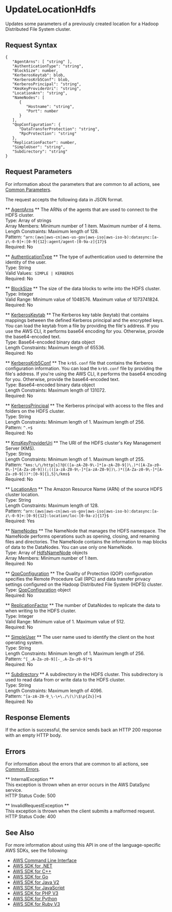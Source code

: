 # UpdateLocationHdfs<a name="API_UpdateLocationHdfs"></a>

Updates some parameters of a previously created location for a Hadoop Distributed File System cluster\.

## Request Syntax<a name="API_UpdateLocationHdfs_RequestSyntax"></a>

```
{
   "AgentArns": [ "string" ],
   "AuthenticationType": "string",
   "BlockSize": number,
   "KerberosKeytab": blob,
   "KerberosKrb5Conf": blob,
   "KerberosPrincipal": "string",
   "KmsKeyProviderUri": "string",
   "LocationArn": "string",
   "NameNodes": [ 
      { 
         "Hostname": "string",
         "Port": number
      }
   ],
   "QopConfiguration": { 
      "DataTransferProtection": "string",
      "RpcProtection": "string"
   },
   "ReplicationFactor": number,
   "SimpleUser": "string",
   "Subdirectory": "string"
}
```

## Request Parameters<a name="API_UpdateLocationHdfs_RequestParameters"></a>

For information about the parameters that are common to all actions, see [Common Parameters](CommonParameters.md)\.

The request accepts the following data in JSON format\.

 ** [AgentArns](#API_UpdateLocationHdfs_RequestSyntax) **   <a name="DataSync-UpdateLocationHdfs-request-AgentArns"></a>
The ARNs of the agents that are used to connect to the HDFS cluster\.   
Type: Array of strings  
Array Members: Minimum number of 1 item\. Maximum number of 4 items\.  
Length Constraints: Maximum length of 128\.  
Pattern: `^arn:(aws|aws-cn|aws-us-gov|aws-iso|aws-iso-b):datasync:[a-z\-0-9]+:[0-9]{12}:agent/agent-[0-9a-z]{17}$`   
Required: No

 ** [AuthenticationType](#API_UpdateLocationHdfs_RequestSyntax) **   <a name="DataSync-UpdateLocationHdfs-request-AuthenticationType"></a>
The type of authentication used to determine the identity of the user\.   
Type: String  
Valid Values:` SIMPLE | KERBEROS`   
Required: No

 ** [BlockSize](#API_UpdateLocationHdfs_RequestSyntax) **   <a name="DataSync-UpdateLocationHdfs-request-BlockSize"></a>
The size of the data blocks to write into the HDFS cluster\.   
Type: Integer  
Valid Range: Minimum value of 1048576\. Maximum value of 1073741824\.  
Required: No

 ** [KerberosKeytab](#API_UpdateLocationHdfs_RequestSyntax) **   <a name="DataSync-UpdateLocationHdfs-request-KerberosKeytab"></a>
The Kerberos key table \(keytab\) that contains mappings between the defined Kerberos principal and the encrypted keys\. You can load the keytab from a file by providing the file's address\. If you use the AWS CLI, it performs base64 encoding for you\. Otherwise, provide the base64\-encoded text\.  
Type: Base64\-encoded binary data object  
Length Constraints: Maximum length of 65536\.  
Required: No

 ** [KerberosKrb5Conf](#API_UpdateLocationHdfs_RequestSyntax) **   <a name="DataSync-UpdateLocationHdfs-request-KerberosKrb5Conf"></a>
The `krb5.conf` file that contains the Kerberos configuration information\. You can load the `krb5.conf` file by providing the file's address\. If you're using the AWS CLI, it performs the base64 encoding for you\. Otherwise, provide the base64\-encoded text\.  
Type: Base64\-encoded binary data object  
Length Constraints: Maximum length of 131072\.  
Required: No

 ** [KerberosPrincipal](#API_UpdateLocationHdfs_RequestSyntax) **   <a name="DataSync-UpdateLocationHdfs-request-KerberosPrincipal"></a>
The Kerberos principal with access to the files and folders on the HDFS cluster\.   
Type: String  
Length Constraints: Minimum length of 1\. Maximum length of 256\.  
Pattern: `^.+$`   
Required: No

 ** [KmsKeyProviderUri](#API_UpdateLocationHdfs_RequestSyntax) **   <a name="DataSync-UpdateLocationHdfs-request-KmsKeyProviderUri"></a>
The URI of the HDFS cluster's Key Management Server \(KMS\)\.   
Type: String  
Length Constraints: Minimum length of 1\. Maximum length of 255\.  
Pattern: `^kms:\/\/http[s]?@(([a-zA-Z0-9\-]*[a-zA-Z0-9])\.)*([A-Za-z0-9\-]*[A-Za-z0-9])(;(([a-zA-Z0-9\-]*[a-zA-Z0-9])\.)*([A-Za-z0-9\-]*[A-Za-z0-9]))*:[0-9]{1,5}\/kms$`   
Required: No

 ** [LocationArn](#API_UpdateLocationHdfs_RequestSyntax) **   <a name="DataSync-UpdateLocationHdfs-request-LocationArn"></a>
The Amazon Resource Name \(ARN\) of the source HDFS cluster location\.  
Type: String  
Length Constraints: Maximum length of 128\.  
Pattern: `^arn:(aws|aws-cn|aws-us-gov|aws-iso|aws-iso-b):datasync:[a-z\-0-9]+:[0-9]{12}:location/loc-[0-9a-z]{17}$`   
Required: Yes

 ** [NameNodes](#API_UpdateLocationHdfs_RequestSyntax) **   <a name="DataSync-UpdateLocationHdfs-request-NameNodes"></a>
The NameNode that manages the HDFS namespace\. The NameNode performs operations such as opening, closing, and renaming files and directories\. The NameNode contains the information to map blocks of data to the DataNodes\. You can use only one NameNode\.  
Type: Array of [HdfsNameNode](API_HdfsNameNode.md) objects  
Array Members: Minimum number of 1 item\.  
Required: No

 ** [QopConfiguration](#API_UpdateLocationHdfs_RequestSyntax) **   <a name="DataSync-UpdateLocationHdfs-request-QopConfiguration"></a>
The Quality of Protection \(QOP\) configuration specifies the Remote Procedure Call \(RPC\) and data transfer privacy settings configured on the Hadoop Distributed File System \(HDFS\) cluster\.   
Type: [QopConfiguration](API_QopConfiguration.md) object  
Required: No

 ** [ReplicationFactor](#API_UpdateLocationHdfs_RequestSyntax) **   <a name="DataSync-UpdateLocationHdfs-request-ReplicationFactor"></a>
The number of DataNodes to replicate the data to when writing to the HDFS cluster\.   
Type: Integer  
Valid Range: Minimum value of 1\. Maximum value of 512\.  
Required: No

 ** [SimpleUser](#API_UpdateLocationHdfs_RequestSyntax) **   <a name="DataSync-UpdateLocationHdfs-request-SimpleUser"></a>
The user name used to identify the client on the host operating system\.  
Type: String  
Length Constraints: Minimum length of 1\. Maximum length of 256\.  
Pattern: `^[_.A-Za-z0-9][-_.A-Za-z0-9]*$`   
Required: No

 ** [Subdirectory](#API_UpdateLocationHdfs_RequestSyntax) **   <a name="DataSync-UpdateLocationHdfs-request-Subdirectory"></a>
A subdirectory in the HDFS cluster\. This subdirectory is used to read data from or write data to the HDFS cluster\.  
Type: String  
Length Constraints: Maximum length of 4096\.  
Pattern: `^[a-zA-Z0-9_\-\+\./\(\)\$\p{Zs}]+$`   
Required: No

## Response Elements<a name="API_UpdateLocationHdfs_ResponseElements"></a>

If the action is successful, the service sends back an HTTP 200 response with an empty HTTP body\.

## Errors<a name="API_UpdateLocationHdfs_Errors"></a>

For information about the errors that are common to all actions, see [Common Errors](CommonErrors.md)\.

 ** InternalException **   
This exception is thrown when an error occurs in the AWS DataSync service\.  
HTTP Status Code: 500

 ** InvalidRequestException **   
This exception is thrown when the client submits a malformed request\.  
HTTP Status Code: 400

## See Also<a name="API_UpdateLocationHdfs_SeeAlso"></a>

For more information about using this API in one of the language\-specific AWS SDKs, see the following:
+  [AWS Command Line Interface](https://docs.aws.amazon.com/goto/aws-cli/datasync-2018-11-09/UpdateLocationHdfs) 
+  [AWS SDK for \.NET](https://docs.aws.amazon.com/goto/DotNetSDKV3/datasync-2018-11-09/UpdateLocationHdfs) 
+  [AWS SDK for C\+\+](https://docs.aws.amazon.com/goto/SdkForCpp/datasync-2018-11-09/UpdateLocationHdfs) 
+  [AWS SDK for Go](https://docs.aws.amazon.com/goto/SdkForGoV1/datasync-2018-11-09/UpdateLocationHdfs) 
+  [AWS SDK for Java V2](https://docs.aws.amazon.com/goto/SdkForJavaV2/datasync-2018-11-09/UpdateLocationHdfs) 
+  [AWS SDK for JavaScript](https://docs.aws.amazon.com/goto/AWSJavaScriptSDK/datasync-2018-11-09/UpdateLocationHdfs) 
+  [AWS SDK for PHP V3](https://docs.aws.amazon.com/goto/SdkForPHPV3/datasync-2018-11-09/UpdateLocationHdfs) 
+  [AWS SDK for Python](https://docs.aws.amazon.com/goto/boto3/datasync-2018-11-09/UpdateLocationHdfs) 
+  [AWS SDK for Ruby V3](https://docs.aws.amazon.com/goto/SdkForRubyV3/datasync-2018-11-09/UpdateLocationHdfs) 